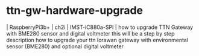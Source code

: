 # ttn-gw-hardware-upgrade
| RaspberryPi3b+ | ch2i | IMST-iC880a-SPI | how to upgrade TTN Gateway with BME280 sensor and digital voltmeter
this will be a step by step description how to upgrade your ttn lorawan gateway with environmental sensor (BME280) and optional digital voltmeter
